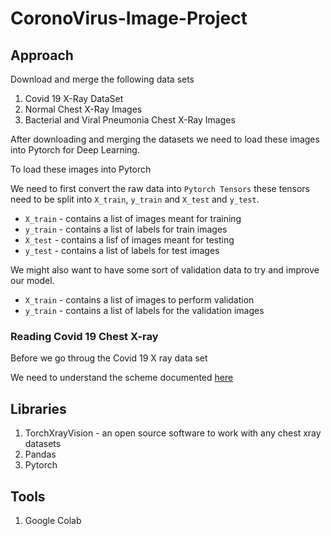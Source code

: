 # CoronoVirus-Image-Project
## Approach

Download and merge the following data sets
1. Covid 19 X-Ray DataSet
2. Normal Chest X-Ray Images
3. Bacterial and Viral Pneumonia Chest X-Ray Images

After downloading and merging the datasets we need to load these images into Pytorch for Deep Learning.

To load these images into Pytorch

We need to first convert the raw data into `Pytorch Tensors` these tensors need to be split into `X_train`,  `y_train` and `X_test` and `y_test`.

- `X_train` - contains a list of images meant for training
- `y_train` - contains a list of labels for train images
- `X_test` - contains a lisf of images meant for testing
- `y_test` - contains a list of labels for test images

We might also want to have some sort of validation data to try and improve our model.

- `X_train` - contains a list of images to perform validation
- `y_train` - contains a list of labels for the validation images


### Reading Covid 19 Chest X-ray
 Before we go throug the Covid 19 X ray data set

 We need to understand the scheme documented [here](https://github.com/ieee8023/covid-chestxray-dataset/blob/master/SCHEMA.md)

## Libraries
1.  TorchXrayVision - an open source software to work with any chest xray datasets
2.  Pandas
3.  Pytorch
## Tools

1. Google Colab


